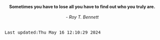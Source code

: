
<div align="center"><b><span>Sometimes you have to lose all you have to find out who you truly are.</span></b><br><br><i> - Roy T. Bennett</i></div>
<br><br><kbd>Last updated:Thu May 16 12:10:29 2024</kbd>